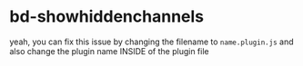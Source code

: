 # bd-showhiddenchannels

yeah, you can fix this issue by changing the filename to `name.plugin.js` and also change the plugin name INSIDE of the plugin file
